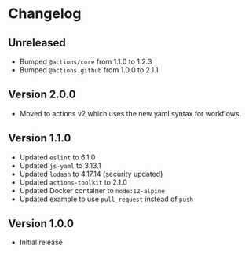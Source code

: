 # Changelog

## Unreleased

- Bumped `@actions/core` from 1.1.0 to 1.2.3
- Bumped `@actions.github` from 1.0.0 to 2.1.1

## Version 2.0.0

- Moved to actions v2 which uses the new yaml syntax for workflows.

## Version 1.1.0

- Updated `eslint` to 6.1.0
- Updated `js-yaml` to 3.13.1
- Updated `lodash` to 4.17.14 (security updated)
- Updated `actions-toolkit` to 2.1.0
- Updated Docker container to `node:12-alpine`
- Updated example to use `pull_request` instead of `push`

## Version 1.0.0

- Initial release
